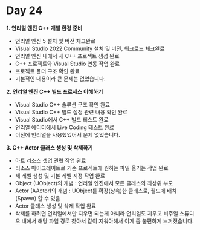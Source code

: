 # Day 24
**1. 언리얼 엔진 C++ 개발 환경 준비**

- 언리얼 엔진 5 설치 및 버전 체크완료
- Visual Studio 2022 Community 설치 및 버전, 워크로드 체크완료
- 언리얼 엔진 내에서 새 C++ 프로젝트 생성 완료
- C++ 프로젝트와 Visual Studio 연동 작업 완료
- 프로젝트 폴더 구조 확인 완료
- 기본적인 내용이라 큰 문제는 없었습니다.

**2. 언리얼 엔진 C++ 빌드 프로세스 이해하기**

- Visual Studio C++ 솔루션 구조 확인 완료
- Visual Studio C++ 빌드 설정 관련 내용 확인 완료
- Visual Studio에서 C++ 빌드 테스트 완료
- 언리얼 에디터에서 Live Coding 테스트 완료
- 이전에 언리얼을 사용했었어서 문제 없었습니다.

**3. C++ Actor 클래스 생성 및 삭제하기**

- 아트 리소스 셋업 관련 작업 완료
- 리소스 마이그레이트로 기존 프로젝트에 원하는 파일 옮기는 작업 완료
- 새 레벨 생성 및 기본 레벨 지정 작업 완료
- Object (UObject)의 개념 : 언리얼 엔진에서 모든 클래스의 최상위 부모
- Actor (AActor)의 개념 : UObject를 확장(상속)한 클래스로, 월드에 배치(Spawn) 할 수 있음
- Actor 클래스 생성 및 삭제 작업 완료
- 삭제를 하려면 언리얼에서만 지우면 되는게 아니라 언리얼도 지우고 비주얼 스튜디오 내에서 해당 파일 경로 찾아서 같이 지워야해서 이게 좀 불편하게 느껴졌습니다.
